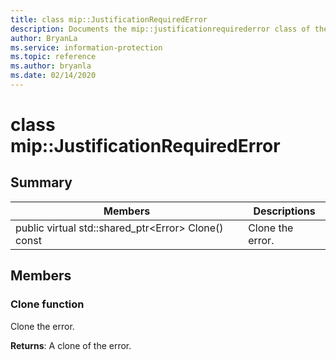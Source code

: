 ```yaml
---
title: class mip::JustificationRequiredError 
description: Documents the mip::justificationrequirederror class of the Microsoft Information Protection (MIP) SDK.
author: BryanLa
ms.service: information-protection
ms.topic: reference
ms.author: bryanla
ms.date: 02/14/2020
---
```


# class mip::JustificationRequiredError 
  
## Summary
 Members                        | Descriptions                                
--------------------------------|---------------------------------------------
public virtual std::shared_ptr\<Error\> Clone() const  |  Clone the error.
  
## Members
  
### Clone function
Clone the error.

  
**Returns**: A clone of the error.